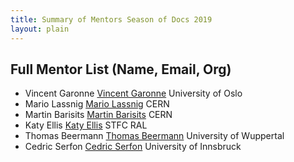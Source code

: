 ```yaml
---
title: Summary of Mentors Season of Docs 2019
layout: plain
---
```


## Full Mentor List (Name, Email, Org)

* Vincent Garonne [Vincent Garonne](mailto:vgaronne@gmail.com) University of Oslo
* Mario Lassnig [Mario Lassnig](mailto:Mario.Lassnig@cern.ch) CERN
* Martin Barisits [Martin Barisits](mailto:Martin.Barisits@cern.ch) CERN
* Katy Ellis [Katy Ellis](mailto:katy.ellis@stfc.ac.uk) STFC RAL
* Thomas Beermann [Thomas Beermann](mailto:thomas.beermann@cern.ch) University of Wuppertal
* Cedric Serfon [Cedric Serfon](mailto:cedric.serfon@cern.ch) University of Innsbruck
